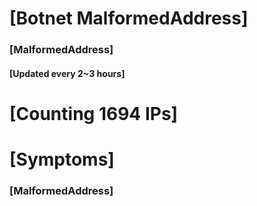 # [Botnet MalformedAddress]
### [MalformedAddress]
#### [Updated every 2~3 hours]

# [Counting 1694 IPs]

# [Symptoms] 
###   [MalformedAddress]
